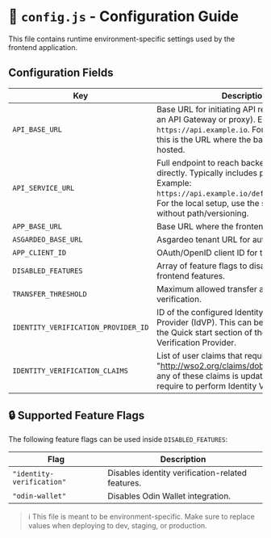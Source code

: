 # 🔧 `config.js` - Configuration Guide

This file contains runtime environment-specific settings used by the frontend application.

## Configuration Fields

| Key                               | Description                                                                 |
|-----------------------------------|-----------------------------------------------------------------------------|
| `API_BASE_URL`                    | Base URL for initiating API requests (e.g., via an API Gateway or proxy). Example: `https://api.example.io`. For the local setup, this is the URL where the backend server is hosted. |
| `API_SERVICE_URL`                 | Full endpoint to reach backend services directly. Typically includes path/versioning. Example: `https://api.example.io/default/server/v1.0`. For the local setup, use the server URL without path/versioning. |
| `APP_BASE_URL`                    | Base URL where the frontend app is hosted.                                 |
| `ASGARDEO_BASE_URL`               | Asgardeo tenant URL for authentication. |
| `APP_CLIENT_ID`                   | OAuth/OpenID client ID for the app.                         |
| `DISABLED_FEATURES`               | Array of feature flags to disable specific frontend features.               |
| `TRANSFER_THRESHOLD`              | Maximum allowed transfer amount without verification.    |
| `IDENTITY_VERIFICATION_PROVIDER_ID` | ID of the configured Identity Verification Provider (IdVP). This can be obtained from the Quick start section of the Identity Verification Provider.             |
| `IDENTITY_VERIFICATION_CLAIMS`   | List of user claims that require verification. Ex: "http://wso2.org/claims/dob". Note that once any of these claims is updated, the user will require to perform Identity Verification again.                             |

## 🔒 Supported Feature Flags

The following feature flags can be used inside `DISABLED_FEATURES`:

| Flag                 | Description                                       |
|----------------------|---------------------------------------------------|
| `"identity-verification"` | Disables identity verification-related features. |
| `"odin-wallet"`           | Disables Odin Wallet integration.                |

> ℹ️ This file is meant to be environment-specific. Make sure to replace values when deploying to dev, staging, or production.
